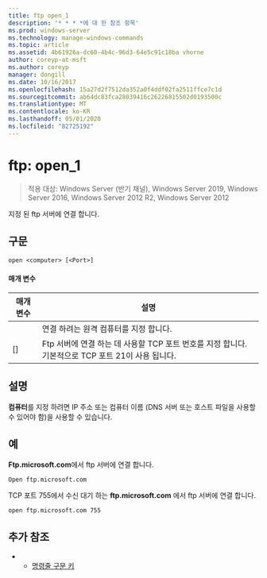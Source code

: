 ```yaml
---
title: ftp open_1
description: '* * * *에 대 한 참조 항목'
ms.prod: windows-server
ms.technology: manage-windows-commands
ms.topic: article
ms.assetid: 4b61926a-dc60-4b4c-96d3-64e5c91c18ba vhorne
author: coreyp-at-msft
ms.author: coreyp
manager: dongill
ms.date: 10/16/2017
ms.openlocfilehash: 15a27d2f7512da352a0f4ddf02fa2511ffce7c1d
ms.sourcegitcommit: ab64dc83fca28039416c26226815502d0193500c
ms.translationtype: MT
ms.contentlocale: ko-KR
ms.lasthandoff: 05/01/2020
ms.locfileid: "82725192"
---
```

# <a name="ftp-open_1"></a>ftp: open_1

> 적용 대상: Windows Server (반기 채널), Windows Server 2019, Windows Server 2016, Windows Server 2012 R2, Windows Server 2012

지정 된 ftp 서버에 연결 합니다.   
## <a name="syntax"></a>구문  
```  
open <computer> [<Port>]  
```  
#### <a name="parameters"></a>매개 변수  

| 매개 변수  |                                           설명                                            |
|------------|--------------------------------------------------------------------------------------------------|
| <computer> |                연결 하려는 원격 컴퓨터를 지정 합니다.                 |
|  [<Port>]  | Ftp 서버에 연결 하는 데 사용할 TCP 포트 번호를 지정 합니다. 기본적으로 TCP 포트 21이 사용 됩니다. |

## <a name="remarks"></a>설명  
**컴퓨터**를 지정 하려면 IP 주소 또는 컴퓨터 이름 (DNS 서버 또는 호스트 파일을 사용할 수 있어야 함)을 사용할 수 있습니다.  
## <a name="examples"></a>예  
**Ftp.microsoft.com**에서 ftp 서버에 연결 합니다.  
```  
Open ftp.microsoft.com  
```  
TCP 포트 755에서 수신 대기 하는 **ftp.microsoft.com** 에서 ftp 서버에 연결 합니다.  
```  
open ftp.microsoft.com 755  
```  
## <a name="additional-references"></a>추가 참조  
-   - [명령줄 구문 키](command-line-syntax-key.md)  
